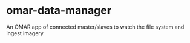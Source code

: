 # omar-data-manager
An OMAR app of connected master/slaves to watch the file system and ingest imagery
